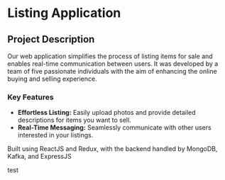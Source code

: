 # Listing Application

## Project Description

Our web application simplifies the process of listing items for sale and enables real-time communication between users. It was developed by a team of five passionate individuals with the aim of enhancing the online buying and selling experience.

### Key Features

- **Effortless Listing:** Easily upload photos and provide detailed descriptions for items you want to sell.
- **Real-Time Messaging:** Seamlessly communicate with other users interested in your listings.


Built using ReactJS and Redux, with the backend handled by MongoDB, Kafka, and ExpressJS

test
